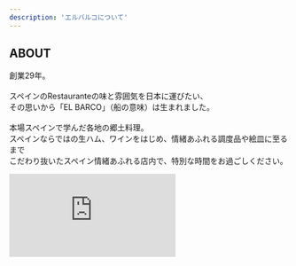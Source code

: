 ```yaml
---
description: 'エルバルコについて'
---
```

  <div class="mv__about mv__content">
    <h2 class="mv__content--heading">ABOUT</h2>
  </div>
  <p class="about__txt">創業29年。<br><br>
  スペインのRestauranteの味と雰囲気を日本に運びたい、<br>
  その思いから「EL BARCO」（船の意味）は生まれました。<br><br>
  本場スペインで学んだ各地の郷土料理。<br>
  スペインならではの生ハム、ワインをはじめ、情緒あふれる調度品や絵皿に至るまで<br class="pc_visible">
  こだわり抜いたスペイン情緒あふれる店内で、特別な時間をお過ごしください。<br>
  </p>

  <div class="about__movie">
    <iframe src="https://www.youtube.com/embed/3GIfxLkFmOA" frameborder="0" allow="accelerometer; autoplay; encrypted-media; gyroscope; picture-in-picture" allowfullscreen></iframe>
  </div>